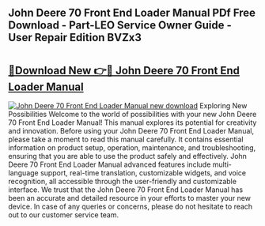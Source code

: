 ## John Deere 70 Front End Loader Manual PDf Free Download - Part-LEO Service Owner Guide - User Repair Edition BVZx3

# <h2><a href="http://bc5943.oget.top/?id=John+Deere+70+Front+End+Loader+Manual">🔗Download New 👉🔴 John Deere 70 Front End Loader Manual</a></h2>

[![John Deere 70 Front End Loader Manual new download](https://i.imgur.com/5g1atiW.png)](http://bc5943.oget.top/?id=John+Deere+70+Front+End+Loader+Manual)
Exploring New Possibilities Welcome to the world of possibilities with your new John Deere 70 Front End Loader Manual! This manual explores its potential for creativity and innovation. Before using your John Deere 70 Front End Loader Manual, please take a moment to read this manual carefully. It contains essential information on product setup, operation, maintenance, and troubleshooting, ensuring that you are able to use the product safely and effectively. John Deere 70 Front End Loader Manual advanced features include multi-language support, real-time translation, customizable widgets, and voice recognition, all accessible through the user-friendly and customizable interface. We trust that the John Deere 70 Front End Loader Manual has been an accurate and detailed resource in your efforts to master your new device. In case of any queries or concerns, please do not hesitate to reach out to our customer service team.
